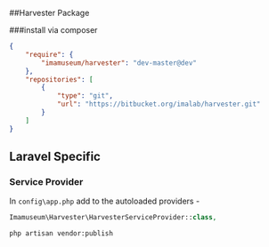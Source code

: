 ##Harvester Package

###install via composer
```json
{
    "require": {
        "imamuseum/harvester": "dev-master@dev"
    },
    "repositories": [
        {
            "type": "git",
            "url": "https://bitbucket.org/imalab/harvester.git"
        }
    ]
}
```

## Laravel Specific

### Service Provider
In `config\app.php` add to the autoloaded providers -
```php
Imamuseum\Harvester\HarvesterServiceProvider::class,
```

```sh
php artisan vendor:publish
